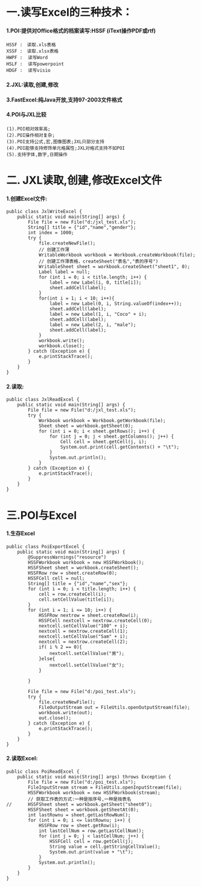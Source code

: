# 一.读写Excel的三种技术：
#### 1.POI:提供对Office格式的档案读写:HSSF		(iText操作PDF或rtf)	
	HSSF :　读取.xls表格
	XSSF :　读取.xlsx表格
	HWPF :  读写Word
	HSLF :  读写powerpoint
	HDGF :  读写visio
#### 2.JXL:读取,创建,修改

#### 3.FastExcel:纯Java开放,支持97-2003文件格式

#### 4.POI与JXL比较
    (1).POI相对效率高;
    (2).POI操作相对复杂;
    (3).POI支持公式,宏,图像图表;JXL只部分支持
    (4).POI能够支持修饰单元格属性;JXL对格式支持不如POI
    (5).支持字体,数字,日期操作

# 二.	JXL读取,创建,修改Excel文件
#### 1.创建Excel文件:
    public class JxlWriteExcel {
    	public static void main(String[] args) {
    		File file = new File("d:/jxl_test.xls");
    		String[] title = {"id","name","gender"};
    		int index = 1000;
    		try {
    			file.createNewFile();
    			// 创建工作薄
    			WritableWorkbook workbook = Workbook.createWorkbook(file);
    			// 创建工作薄表格，createSheet("表名","表的序号")
    			WritableSheet sheet = workbook.createSheet("sheet1", 0);
    			Label label = null;
    			for (int i = 0; i < title.length; i++) {
    				label = new Label(i, 0, title[i]);
    				sheet.addCell(label);
    			}			
    			for(int i = 1; i < 10; i++){
    				label = new Label(0, i, String.valueOf(index++));
    				sheet.addCell(label);
    				label = new Label(1, i, "Coco" + i);
    				sheet.addCell(label);
    				label = new Label(2, i, "male");
    				sheet.addCell(label);
    			}
    			workbook.write();
    			workbook.close();
    		} catch (Exception e) {
    			e.printStackTrace();
    		}
    	}
    }

#### 2.读取:
    public class JxlReadExcel {
    	public static void main(String[] args) {
    		File file = new File("d:/jxl_test.xls");
    		try {
    			Workbook workbook = Workbook.getWorkbook(file);
    			Sheet sheet = workbook.getSheet(0);
    			for (int i = 0; i < sheet.getRows(); i++) {
    				for (int j = 0; j < sheet.getColumns(); j++) {
    					Cell cell = sheet.getCell(j, i);
    					System.out.print(cell.getContents() + "\t");
    				}
    				System.out.println();
    			}
    		} catch (Exception e) {
    			e.printStackTrace();
    		}
    	}
    }

# 三.POI与Excel	
#### 1.生存Excel
    public class PoiExportExcel {
    	public static void main(String[] args) {
    		@SuppressWarnings("resource")
    		HSSFWorkbook workbook = new HSSFWorkbook();
    		HSSFSheet sheet = workbook.createSheet();		
    		HSSFRow row = sheet.createRow(0);
    		HSSFCell cell = null;
    		String[] title = {"id","name","sex"};
    		for (int i = 0; i < title.length; i++) {
    			cell = row.createCell(i);
    			cell.setCellValue(title[i]);
    		}		
    		for (int i = 1; i <= 10; i++) {
    			HSSFRow nextrow = sheet.createRow(i);
    			HSSFCell nextcell = nextrow.createCell(0);
    			nextcell.setCellValue("100" + i);
    			nextcell = nextrow.createCell(1);
    			nextcell.setCellValue("Sam" + i);
    			nextcell = nextrow.createCell(2);
    			if( i % 2 == 0){
    				nextcell.setCellValue("男");
    			}else{
    				nextcell.setCellValue("女");
    			}
    			
    		}
    		
    		File file = new File("d:/poi_test.xls");
    		try {
    			file.createNewFile();
    			FileOutputStream out = FileUtils.openOutputStream(file);
    			workbook.write(out);
    			out.close();
    		} catch (Exception e) {
    			e.printStackTrace();
    		}
    	}
    }	
#### 2.读取Excel:
    public class PoiReadExcel {
    	public static void main(String[] args) throws Exception {
    		File file = new File("d:/poi_test.xls");
    		FileInputStream stream = FileUtils.openInputStream(file);
    		HSSFWorkbook workbook = new HSSFWorkbook(stream);
    		// 获取工作表的方式:一种是按序号,一种是按表名
    //		HSSFSheet sheet = workbook.getSheet("sheet0");
    		HSSFSheet sheet = workbook.getSheetAt(0);
    		int lastRownu = sheet.getLastRowNum();
    		for (int i = 0; i <= lastRownu; i++) {
    			HSSFRow row = sheet.getRow(i);
    			int lastCellNum = row.getLastCellNum();
    			for (int j = 0; j < lastCellNum; j++) {
    				HSSFCell cell = row.getCell(j);
    				String value = cell.getStringCellValue();
    				System.out.print(value + "\t");
    			}
    			System.out.println();
    		}
    	}
    }	
	
	
	
	
	
	
	
	
	
	
	
	
	
	
	
	
	
	
	
	
	
	
	
	
	
	
	
	
	
	
	
	
	
	
	
	